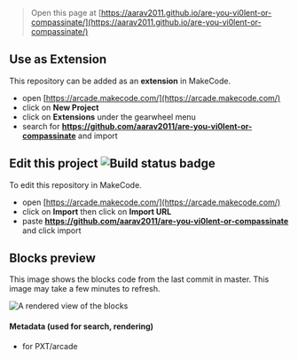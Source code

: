  


> Open this page at [https://aarav2011.github.io/are-you-vi0lent-or-compassinate/](https://aarav2011.github.io/are-you-vi0lent-or-compassinate/)

## Use as Extension

This repository can be added as an **extension** in MakeCode.

* open [https://arcade.makecode.com/](https://arcade.makecode.com/)
* click on **New Project**
* click on **Extensions** under the gearwheel menu
* search for **https://github.com/aarav2011/are-you-vi0lent-or-compassinate** and import

## Edit this project ![Build status badge](https://github.com/aarav2011/are-you-vi0lent-or-compassinate/workflows/MakeCode/badge.svg)

To edit this repository in MakeCode.

* open [https://arcade.makecode.com/](https://arcade.makecode.com/)
* click on **Import** then click on **Import URL**
* paste **https://github.com/aarav2011/are-you-vi0lent-or-compassinate** and click import

## Blocks preview

This image shows the blocks code from the last commit in master.
This image may take a few minutes to refresh.

![A rendered view of the blocks](https://github.com/aarav2011/are-you-vi0lent-or-compassinate/raw/master/.github/makecode/blocks.png)

#### Metadata (used for search, rendering)

* for PXT/arcade
<script src="https://makecode.com/gh-pages-embed.js"></script><script>makeCodeRender("{{ site.makecode.home_url }}", "{{ site.github.owner_name }}/{{ site.github.repository_name }}");</script>
